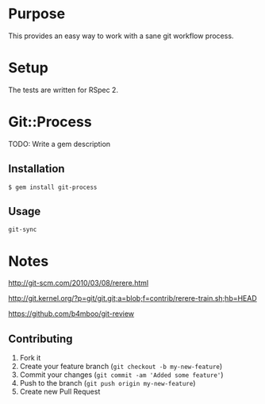 Purpose
=======

This provides an easy way to work with a sane git workflow process.


Setup
======

The tests are written for RSpec 2.

# Git::Process

TODO: Write a gem description

## Installation

    $ gem install git-process

## Usage

    git-sync

# Notes

http://git-scm.com/2010/03/08/rerere.html

http://git.kernel.org/?p=git/git.git;a=blob;f=contrib/rerere-train.sh;hb=HEAD

https://github.com/b4mboo/git-review



## Contributing

1. Fork it
2. Create your feature branch (`git checkout -b my-new-feature`)
3. Commit your changes (`git commit -am 'Added some feature'`)
4. Push to the branch (`git push origin my-new-feature`)
5. Create new Pull Request
